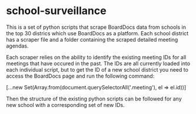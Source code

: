 # school-surveillance
This is a set of python scripts that scrape BoardDocs data from schools in the top 30 districs which use BoardDocs as a platform. Each school district has a scraper file and a folder containing the scraped detailed meeting agendas.

Each scraper relies on the ability to identify the existing meeting IDs for all meetings that have occured in the past. The IDs are all currently loaded into each individual script, but to get the ID of a new school district you need to access the BoardDocs page and run the following command:

[...new Set(Array.from(document.querySelectorAll('.meeting'), el => el.id))]

Then the structure of the existing python scripts can be followed for any new school with a corresponding set of new IDs.
